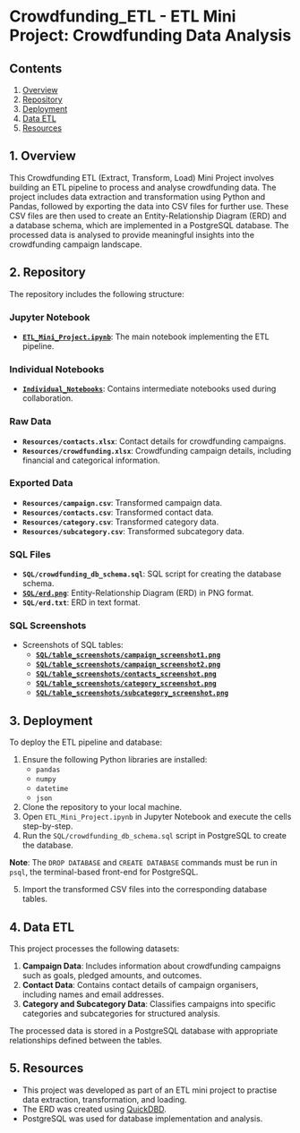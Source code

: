 # Crowdfunding_ETL - ETL Mini Project: Crowdfunding Data Analysis

## Contents
1. [Overview](#1-overview)  
2. [Repository](#2-repository)  
3. [Deployment](#3-deployment)  
4. [Data ETL](#4-data-etl)
5. [Resources](#5-resources)  


## 1. Overview
This Crowdfunding ETL (Extract, Transform, Load) Mini Project involves building an ETL pipeline to process and analyse crowdfunding data. The project includes data extraction and transformation using Python and Pandas, followed by exporting the data into CSV files for further use. These CSV files are then used to create an Entity-Relationship Diagram (ERD) and a database schema, which are implemented in a PostgreSQL database. The processed data is analysed to provide meaningful insights into the crowdfunding campaign landscape.


## 2. Repository
The repository includes the following structure:

### Jupyter Notebook
- **[`ETL_Mini_Project.ipynb`](ETL_Mini_Project.ipynb)**: The main notebook implementing the ETL pipeline.

### Individual Notebooks
- **[`Individual_Notebooks`](Individual_Notebooks)**: Contains intermediate notebooks used during collaboration.

### Raw Data
- **`Resources/contacts.xlsx`**: Contact details for crowdfunding campaigns.  
- **`Resources/crowdfunding.xlsx`**: Crowdfunding campaign details, including financial and categorical information.


### Exported Data
- **`Resources/campaign.csv`**: Transformed campaign data.  
- **`Resources/contacts.csv`**: Transformed contact data.  
- **`Resources/category.csv`**: Transformed category data.  
- **`Resources/subcategory.csv`**: Transformed subcategory data.  

### SQL Files
- **`SQL/crowdfunding_db_schema.sql`**: SQL script for creating the database schema.  
- **[`SQL/erd.png`](SQL/erd.png)**: Entity-Relationship Diagram (ERD) in PNG format.  
- **`SQL/erd.txt`**: ERD in text format.

### SQL Screenshots
- Screenshots of SQL tables:
    - **[`SQL/table_screenshots/campaign_screenshot1.png`](SQL/table_screenshots/campaign_screenshot1.png)**  
    - **[`SQL/table_screenshots/campaign_screenshot2.png`](SQL/table_screenshots/campaign_screenshot2.png)**    
    - **[`SQL/table_screenshots/contacts_screenshot.png`](SQL/table_screenshots/contacts_screenshot.png)**
    - **[`SQL/table_screenshots/category_screenshot.png`](SQL/table_screenshots/category_screenshot.png)**
    - **[`SQL/table_screenshots/subcategory_screenshot.png`](SQL/table_screenshots/subcategory_screenshot.png)**  


## 3. Deployment
To deploy the ETL pipeline and database:

1. Ensure the following Python libraries are installed:
    - `pandas`
    - `numpy`
    - `datetime`
    - `json`
2. Clone the repository to your local machine.
3. Open `ETL_Mini_Project.ipynb` in Jupyter Notebook and execute the cells step-by-step.
4. Run the `SQL/crowdfunding_db_schema.sql` script in PostgreSQL to create the database.

**Note**: The `DROP DATABASE` and `CREATE DATABASE` commands must be run in `psql`, the terminal-based front-end for PostgreSQL.

5. Import the transformed CSV files into the corresponding database tables.


## 4. Data ETL
This project processes the following datasets:

1. **Campaign Data**: Includes information about crowdfunding campaigns such as goals, pledged amounts, and outcomes.  
2. **Contact Data**: Contains contact details of campaign organisers, including names and email addresses.  
3. **Category and Subcategory Data**: Classifies campaigns into specific categories and subcategories for structured analysis.  

The processed data is stored in a PostgreSQL database with appropriate relationships defined between the tables.


## 5. Resources
- This project was developed as part of an ETL mini project to practise data extraction, transformation, and loading.
- The ERD was created using [QuickDBD](http://www.quickdatabasediagrams.com/).
- PostgreSQL was used for database implementation and analysis.
